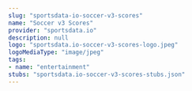 ```yaml
---
slug: "sportsdata-io-soccer-v3-scores"
name: "Soccer v3 Scores"
provider: "sportsdata.io"
description: null
logo: "sportsdata.io-soccer-v3-scores-logo.jpeg"
logoMediaType: "image/jpeg"
tags:
- name: "entertainment"
stubs: "sportsdata.io-soccer-v3-scores-stubs.json"
---
```


